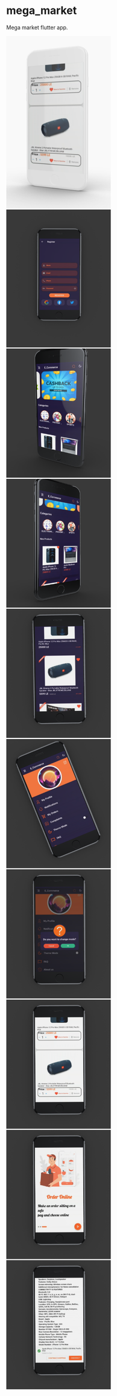 # mega_market

Mega market flutter app.

<a target="_blank" rel="Mega Market" href="https://github.com/omarabdullah1/mega_store/blob/main/assets/screens/1.png"><img src="https://github.com/omarabdullah1/mega_store/blob/main/assets/screens/1.png" alt=" Mega Market" style="max-width: 55%;"></a>
<a target="_blank" rel="Mega Market" href="https://github.com/omarabdullah1/mega_store/blob/main/assets/screens/2.png"><img src="https://github.com/omarabdullah1/mega_store/blob/main/assets/screens/2.png" alt=" Mega Market" style="max-width: 55%;"></a>
<a target="_blank" rel="Mega Market" href="https://github.com/omarabdullah1/mega_store/blob/main/assets/screens/3.png"><img src="https://github.com/omarabdullah1/mega_store/blob/main/assets/screens/3.png" alt=" Mega Market" style="max-width: 55%;"></a>
<a target="_blank" rel="Mega Market" href="https://github.com/omarabdullah1/mega_store/blob/main/assets/screens/4.png"><img src="https://github.com/omarabdullah1/mega_store/blob/main/assets/screens/4.png" alt=" Mega Market" style="max-width: 55%;"></a>
<a target="_blank" rel="Mega Market" href="https://github.com/omarabdullah1/mega_store/blob/main/assets/screens/5.png"><img src="https://github.com/omarabdullah1/mega_store/blob/main/assets/screens/5.png" alt=" Mega Market" style="max-width: 55%;"></a>
<a target="_blank" rel="Mega Market" href="https://github.com/omarabdullah1/mega_store/blob/main/assets/screens/6.png"><img src="https://github.com/omarabdullah1/mega_store/blob/main/assets/screens/6.png" alt=" Mega Market" style="max-width: 55%;"></a>
<a target="_blank" rel="Mega Market" href="https://github.com/omarabdullah1/mega_store/blob/main/assets/screens/7.png"><img src="https://github.com/omarabdullah1/mega_store/blob/main/assets/screens/7.png" alt=" Mega Market" style="max-width: 55%;"></a>
<a target="_blank" rel="Mega Market" href="https://github.com/omarabdullah1/mega_store/blob/main/assets/screens/8.png"><img src="https://github.com/omarabdullah1/mega_store/blob/main/assets/screens/8.png" alt=" Mega Market" style="max-width: 55%;"></a>
<a target="_blank" rel="Mega Market" href="https://github.com/omarabdullah1/mega_store/blob/main/assets/screens/9.png"><img src="https://github.com/omarabdullah1/mega_store/blob/main/assets/screens/9.png" alt=" Mega Market" style="max-width: 55%;"></a>
<a target="_blank" rel="Mega Market" href="https://github.com/omarabdullah1/mega_store/blob/main/assets/screens/10.png"><img src="https://github.com/omarabdullah1/mega_store/blob/main/assets/screens/10.png" alt=" Mega Market" style="max-width: 55%;"></a>
